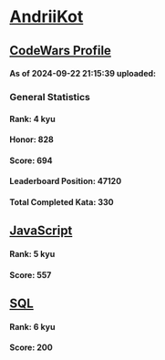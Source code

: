# [AndriiKot](https://www.codewars.com/users/AndriiKot)
## [CodeWars Profile](https://www.codewars.com/users/AndriiKot)
#### As of 2024-09-22 21:15:39 uploaded:
### General Statistics
#### Rank: 4 kyu
#### Honor: 828
#### Score: 694
#### Leaderboard Position: 47120
#### Total Completed Kata: 330

## [JavaScript](https://github.com/AndriiKot/JavaScript__CodeWars)
#### Rank: 5 kyu
#### Score: 557

## [SQL](https://github.com/AndriiKot/SQL__CodeWars)
#### Rank: 6 kyu
#### Score: 200
